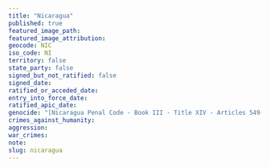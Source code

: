 ```yaml
---
title: "Nicaragua"
published: true
featured_image_path:
featured_image_attribution:
geocode: NIC
iso_code: NI
territory: false
state_party: false
signed_but_not_ratified: false
signed_date:
ratified_or_acceded_date:
entry_into_force_date:
ratified_apic_date:
genocide: "[Nicaragua Penal Code - Book III - Title XIV - Articles 549-552](https://iccdb.hrlc.net/data/doc/347/)"
crimes_against_humanity:
aggression:
war_crimes:
note:
slug: nicaragua
---
```


